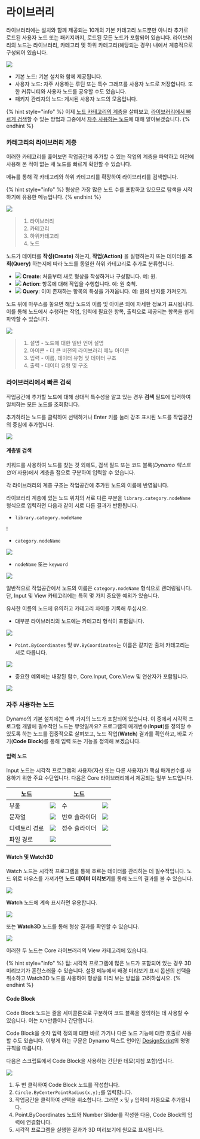 # 라이브러리

라이브러리에는 설치와 함께 제공되는 10개의 기본 카테고리 노드뿐만 아니라 추가로 로드된 사용자 노드 또는 패키지까지, 로드된 모든 노드가 포함되어 있습니다. 라이브러리의 노드는 라이브러리, 카테고리 및 하위 카테고리(해당되는 경우) 내에서 계층적으로 구성되어 있습니다.

![](images/3-2/library-libraryUI.jpg)

* 기본 노드: 기본 설치와 함께 제공됩니다.
* 사용자 노드: 자주 사용하는 루틴 또는 특수 그래프를 사용자 노드로 저장합니다. 또한 커뮤니티와 사용자 노드를 공유할 수도 있습니다.
* 패키지 관리자의 노드: 게시된 사용자 노드의 모음입니다.

{% hint style="info" %}
이제 [노드 카테고리의 계층](3-3\_dynamo\_libraries.md#library-hierarchy-for-categories)을 살펴보고, [라이브러리에서 빠르게 검색](3-3\_dynamo\_libraries.md#quick-search-in-library)할 수 있는 방법과 그중에서 [자주 사용하는 노드](3-3\_dynamo\_libraries.md#frequently-used-nodes)에 대해 알아보겠습니다.
{% endhint %}

### 카테고리의 라이브러리 계층

이러한 카테고리를 훑어보면 작업공간에 추가할 수 있는 작업의 계층을 파악하고 이전에 사용해 본 적이 없는 새 노드를 빠르게 확인할 수 있습니다.

메뉴를 통해 각 카테고리와 하위 카테고리를 확장하여 라이브러리를 검색합니다.

{% hint style="info" %} 형상은 가장 많은 노드 수를 포함하고 있으므로 탐색을 시작하기에 유용한 메뉴입니다. {% endhint %}

![](images/3-2/library-modifiedandresizelibrarycategories.jpg)

> 1. 라이브러리
> 2. 카테고리
> 3. 하위카테고리
> 4. 노드

노드가 데이터를 **작성(Create)** 하는지, **작업(Action)** 을 실행하는지 또는 데이터를 **조회(Query)** 하는지에 따라 노드를 동일한 하위 카테고리로 추가로 분류합니다.

* ![](images/3-2/userinterface-create.jpg) **Create**: 처음부터 새로 형상을 작성하거나 구성합니다. 예: 원.
* ![](images/3-2/userinterface-action.jpg) **Action**: 항목에 대해 작업을 수행합니다. 예: 원 축척.
* ![](images/3-2/userinterface-query.jpg) **Query**: 이미 존재하는 항목의 특성을 가져옵니다. 예: 원의 반지름 가져오기.

노드 위에 마우스를 놓으면 해당 노드의 이름 및 아이콘 외에 자세한 정보가 표시됩니다. 이를 통해 노드에서 수행하는 작업, 입력에 필요한 항목, 출력으로 제공되는 항목을 쉽게 파악할 수 있습니다.

![](images/3-2/userinterface-nodedescription.jpg)

> 1. 설명 - 노드에 대한 일반 언어 설명
> 2. 아이콘 - 더 큰 버전의 라이브러리 메뉴 아이콘
> 3. 입력 - 이름, 데이터 유형 및 데이터 구조
> 4. 출력 - 데이터 유형 및 구조

### 라이브러리에서 빠른 검색

작업공간에 추가할 노드에 대해 상대적 특수성을 알고 있는 경우 **검색** 필드에 입력하여 일치하는 모든 노드를 조회합니다.

추가하려는 노드를 클릭하여 선택하거나 Enter 키를 눌러 강조 표시된 노드를 작업공간의 중심에 추가합니다.

![](images/3-2/userinterface-search.jpg)

#### 계층별 검색

키워드를 사용하여 노드를 찾는 것 외에도, 검색 필드 또는 코드 블록(_Dynamo 텍스트 언어_ 사용)에서 계층을 점으로 구분하여 입력할 수 있습니다.

각 라이브러리의 계층 구조는 작업공간에 추가된 노드의 이름에 반영됩니다.

라이브러리 계층에 있는 노드 위치의 서로 다른 부분을 `library.category.nodeName` 형식으로 입력하면 다음과 같이 서로 다른 결과가 반환됩니다.

* `library.category.nodeName`

\![](<images/3-2/library-searchbyhierarchygeometrypointbycoordinates(1) (1).jpg>)

* `category.nodeName`

![](images/3-2/library-searchbyhierarchy2pointbycoordinates.jpg)

* `nodeName` 또는 `keyword`

![](images/3-2/library-searchbyhierarchy3bycoordinates.jpg)

일반적으로 작업공간에서 노드의 이름은 `category.nodeName` 형식으로 렌더링됩니다. 단, Input 및 View 카테고리에는 특히 몇 가지 중요한 예외가 있습니다.

유사한 이름의 노드에 유의하고 카테고리 차이를 기록해 두십시오.

* 대부분 라이브러리의 노드에는 카테고리 형식이 포함됩니다.

![](images/3-2/library-nodecategorydifferences1.jpg)

* `Point.ByCoordinates` 및 `UV.ByCoordinates`는 이름은 같지만 출처 카테고리는 서로 다릅니다.

![](images/3-2/library-nodecategorydifferences2.jpg)

* 중요한 예외에는 내장된 함수, Core.Input, Core.View 및 연산자가 포함됩니다.

![](images/3-2/library-nodecategorydifferences3.jpg)

### 자주 사용하는 노드

Dynamo의 기본 설치에는 수백 가지의 노드가 포함되어 있습니다. 이 중에서 시각적 프로그램 개발에 필수적인 노드는 무엇일까요? 프로그램의 매개변수(**Input**)를 정의할 수 있도록 하는 노드를 집중적으로 살펴보고, 노드 작업(**Watch**) 결과를 확인하고, 바로 가기(**Code Block**)를 통해 입력 또는 기능을 정의해 보겠습니다.

#### 입력 노드

Input 노드는 시각적 프로그램의 사용자(자신 또는 다른 사용자)가 핵심 매개변수를 사용하기 위한 주요 수단입니다. 다음은 Core 라이브러리에서 제공되는 일부 노드입니다.

| 노드           |                                           | 노드           |                                           |
| -------------- | ----------------------------------------- | -------------- | ----------------------------------------- |
| 부울        | ![](images/3-2/library-boolean.jpg)       | 수         | ![](images/3-2/library-number.jpg)        |
| 문자열         | ![](images/3-2/library-string.jpg)        | 번호 슬라이더  | ![](images/3-2/library-numberslider.jpg)  |
| 디렉토리 경로 | ![](images/3-2/library-directorypath.jpg) | 정수 슬라이더 | ![](images/3-2/library-integerslider.jpg) |
| 파일 경로      | ![](images/3-2/library-filepath.jpg)      |                |                                           |

#### Watch 및 Watch3D

Watch 노드는 시각적 프로그램을 통해 흐르는 데이터를 관리하는 데 필수적입니다. 노드 위로 마우스를 가져가면 **노드 데이터 미리보기**를 통해 노드의 결과를 볼 수 있습니다.

![](images/3-2/library-nodepreview.jpg)

**Watch** 노드에 계속 표시하면 유용합니다.

![](images/3-2/library-watchnode.jpg)

또는 **Watch3D** 노드를 통해 형상 결과를 확인할 수 있습니다.

![](images/3-2/library-watch3dnode.gif)

이러한 두 노드는 Core 라이브러리의 View 카테고리에 있습니다.

{% hint style="info" %} 팁: 시각적 프로그램에 많은 노드가 포함되어 있는 경우 3D 미리보기가 혼란스러울 수 있습니다. 설정 메뉴에서 배경 미리보기 표시 옵션의 선택을 취소하고 Watch3D 노드를 사용하여 형상을 미리 보는 방법을 고려하십시오. {% endhint %}

#### Code Block

Code Block 노드는 줄을 세미콜론으로 구분하여 코드 블록을 정의하는 데 사용할 수 있습니다. 이는 `X/Y`만큼이나 간단합니다.

Code Block을 숫자 입력 정의에 대한 바로 가기나 다른 노드 기능에 대한 호출로 사용할 수도 있습니다. 이렇게 하는 구문은 Dynamo 텍스트 언어인 [DesignScript](../coding-in-dynamo/7\_code-blocks-and-design-script/7-2\_design-script-syntax.md)의 명명 규칙을 따릅니다.

다음은 스크립트에서 Code Block을 사용하는 간단한 데모(지침 포함)입니다.

![](images/3-2/library-codeblockdemo.gif)

1. 두 번 클릭하여 Code Block 노드를 작성합니다.
2. `Circle.ByCenterPointRadius(x,y);`를 입력합니다.
3. 작업공간을 클릭하여 선택을 취소합니다. 그러면 `x` 및 `y` 입력이 자동으로 추가됩니다.
4. Point.ByCoordinates 노드와 Number Slider를 작성한 다음, Code Block의 입력에 연결합니다.
5. 시각적 프로그램을 실행한 결과가 3D 미리보기에 원으로 표시됩니다.
